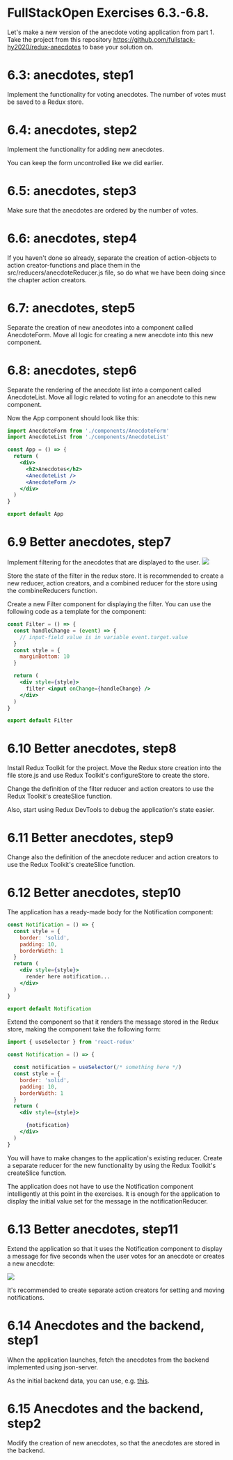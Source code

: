 # FullStackOpen Exercises 6.3.-6.8.

Let's make a new version of the anecdote voting application from part 1. Take the project from this repository https://github.com/fullstack-hy2020/redux-anecdotes to base your solution on.

# 6.3: anecdotes, step1
Implement the functionality for voting anecdotes. The number of votes must be saved to a Redux store.

# 6.4: anecdotes, step2
Implement the functionality for adding new anecdotes.

You can keep the form uncontrolled like we did earlier.

# 6.5: anecdotes, step3
Make sure that the anecdotes are ordered by the number of votes.

# 6.6: anecdotes, step4
If you haven't done so already, separate the creation of action-objects to action creator-functions and place them in the src/reducers/anecdoteReducer.js file, so do what we have been doing since the chapter action creators.

# 6.7: anecdotes, step5
Separate the creation of new anecdotes into a component called AnecdoteForm. Move all logic for creating a new anecdote into this new component.

# 6.8: anecdotes, step6
Separate the rendering of the anecdote list into a component called AnecdoteList. Move all logic related to voting for an anecdote to this new component.

Now the App component should look like this:

```jsx
import AnecdoteForm from './components/AnecdoteForm'
import AnecdoteList from './components/AnecdoteList'

const App = () => {
  return (
    <div>
      <h2>Anecdotes</h2>
      <AnecdoteList />
      <AnecdoteForm />
    </div>
  )
}

export default App
```

# 6.9 Better anecdotes, step7
Implement filtering for the anecdotes that are displayed to the user.
<img src="https://fullstackopen.com/static/e64e260dbd3b22669115b6eb9dcce7a5/5a190/9ea.png">

Store the state of the filter in the redux store. It is recommended to create a new reducer, action creators, and a combined reducer for the store using the combineReducers function.

Create a new Filter component for displaying the filter. You can use the following code as a template for the component:

```jsx
const Filter = () => {
  const handleChange = (event) => {
    // input-field value is in variable event.target.value
  }
  const style = {
    marginBottom: 10
  }

  return (
    <div style={style}>
      filter <input onChange={handleChange} />
    </div>
  )
}

export default Filter
```

# 6.10 Better anecdotes, step8
Install Redux Toolkit for the project. Move the Redux store creation into the file store.js and use Redux Toolkit's configureStore to create the store.

Change the definition of the filter reducer and action creators to use the Redux Toolkit's createSlice function.

Also, start using Redux DevTools to debug the application's state easier.

# 6.11 Better anecdotes, step9
Change also the definition of the anecdote reducer and action creators to use the Redux Toolkit's createSlice function.

# 6.12 Better anecdotes, step10
The application has a ready-made body for the Notification component:

```jsx
const Notification = () => {
  const style = {
    border: 'solid',
    padding: 10,
    borderWidth: 1
  }
  return (
    <div style={style}>
      render here notification...
    </div>
  )
}

export default Notification
```

Extend the component so that it renders the message stored in the Redux store, making the component take the following form:

```jsx
import { useSelector } from 'react-redux'

const Notification = () => {

  const notification = useSelector(/* something here */)
  const style = {
    border: 'solid',
    padding: 10,
    borderWidth: 1
  }
  return (
    <div style={style}>

      {notification}
    </div>
  )
}
```

You will have to make changes to the application's existing reducer. Create a separate reducer for the new functionality by using the Redux Toolkit's createSlice function.

The application does not have to use the Notification component intelligently at this point in the exercises. It is enough for the application to display the initial value set for the message in the notificationReducer.

# 6.13 Better anecdotes, step11
Extend the application so that it uses the Notification component to display a message for five seconds when the user votes for an anecdote or creates a new anecdote:

<img src='https://fullstackopen.com/static/c82fb74270b3ca5ce1edef02e2cf82bd/5a190/8ea.png'>

It's recommended to create separate action creators for setting and moving notifications.

# 6.14 Anecdotes and the backend, step1
When the application launches, fetch the anecdotes from the backend implemented using json-server.

As the initial backend data, you can use, e.g. <a href="https://github.com/fullstack-hy2020/misc/blob/master/anecdotes.json">this</a>.

# 6.15 Anecdotes and the backend, step2
Modify the creation of new anecdotes, so that the anecdotes are stored in the backend.